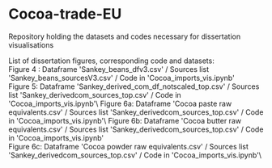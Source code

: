 # Cocoa-trade-EU
Repository holding the datasets and codes necessary for dissertation visualisations

List of dissertation figures, corresponding code and datasets:\
Figure 4 : Dataframe 'Sankey_beans_dfv3.csv' / Sources list 'Sankey_beans_sourcesV3.csv' / Code in 'Cocoa_imports_vis.ipynb'\
Figure 5: Dataframe 'Sankey_derived_com_df_notscaled_top.csv' / Sources list 'Sankey_derivedcom_sources_top.csv' / Code in 'Cocoa_imports_vis.ipynb'\ 
Figure 6a: Dataframe 'Cocoa paste raw equivalents.csv' / Sources list 'Sankey_derivedcom_sources_top.csv' / Code in 'Cocoa_imports_vis.ipynb'\ 
Figure 6b: Dataframe 'Cocoa butter raw equivalents.csv' / Sources list 'Sankey_derivedcom_sources_top.csv' / Code in 'Cocoa_imports_vis.ipynb'\
Figure 6c: Dataframe 'Cocoa powder raw equivalents.csv' / Sources list 'Sankey_derivedcom_sources_top.csv' / Code in 'Cocoa_imports_vis.ipynb'\

